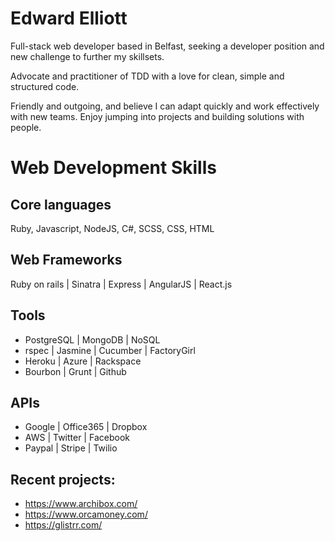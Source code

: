 Edward Elliott
==
Full-stack web developer based in Belfast, seeking a developer position and new challenge to further my skillsets. 

Advocate and practitioner of TDD with a love for clean, simple and structured code.  

Friendly and outgoing, and believe I can adapt quickly and work effectively with new teams.  Enjoy jumping into projects and building solutions with people.

Web Development Skills
==

Core languages
--
Ruby, Javascript, NodeJS, C#, SCSS, CSS, HTML

Web Frameworks
--

Ruby on rails | Sinatra | Express | AngularJS | React.js

Tools
--

 - PostgreSQL | MongoDB | NoSQL
 - rspec | Jasmine | Cucumber | FactoryGirl
 - Heroku | Azure | Rackspace
 - Bourbon | Grunt | Github
 
APIs
--

 - Google | Office365 | Dropbox
 - AWS | Twitter | Facebook
 - Paypal | Stripe | Twilio 

Recent projects:
--

 - https://www.archibox.com/
 - https://www.orcamoney.com/
 - https://glistrr.com/


